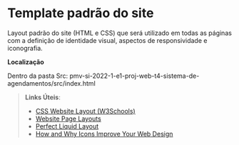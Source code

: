 # Template padrão do site

Layout padrão do site (HTML e CSS) que será utilizado em todas as páginas com a definição de identidade visual, aspectos de responsividade e iconografia.


**Localização** 

Dentro da pasta Src: pmv-si-2022-1-e1-proj-web-t4-sistema-de-agendamentos/src/index.html




> **Links Úteis**:
>
> - [CSS Website Layout (W3Schools)](https://www.w3schools.com/css/css_website_layout.asp)
> - [Website Page Layouts](http://www.cellbiol.com/bioinformatics_web_development/chapter-3-your-first-web-page-learning-html-and-css/website-page-layouts/)
> - [Perfect Liquid Layout](https://matthewjamestaylor.com/perfect-liquid-layouts)
> - [How and Why Icons Improve Your Web Design](https://usabilla.com/blog/how-and-why-icons-improve-you-web-design/)

